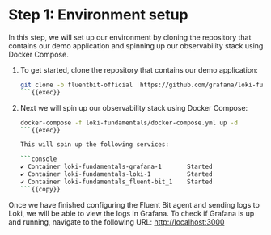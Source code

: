 # Step 1: Environment setup

In this step, we will set up our environment by cloning the repository that contains our demo application and spinning up our observability stack using Docker Compose.

1. To get started, clone the repository that contains our demo application:

   ```bash
   git clone -b fluentbit-official  https://github.com/grafana/loki-fundamentals.git
   ```{{exec}}

1. Next we will spin up our observability stack using Docker Compose:

   ```bash
   docker-compose -f loki-fundamentals/docker-compose.yml up -d
   ```{{exec}}

   This will spin up the following services:

   ```console
   ✔ Container loki-fundamentals-grafana-1       Started                                                        
   ✔ Container loki-fundamentals-loki-1          Started                        
   ✔ Container loki-fundamentals_fluent-bit_1    Started
   ```{{copy}}

Once we have finished configuring the Fluent Bit agent and sending logs to Loki, we will be able to view the logs in Grafana. To check if Grafana is up and running, navigate to the following URL: [http://localhost:3000]({{TRAFFIC_HOST1_3000}})
